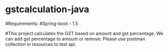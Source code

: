 # gstcalculation-java

#Requirements:
#Spring-boot - 1.5

#This project calculates the GST based on amount and gst percentage. We can add gst percentage to amount or remove. 
Please use postman collection in resources to test api.
